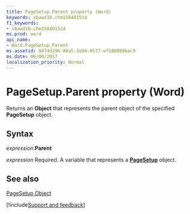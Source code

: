 ```yaml
---
title: PageSetup.Parent property (Word)
keywords: vbawd10.chm158401514
f1_keywords:
- vbawd10.chm158401514
ms.prod: word
api_name:
- Word.PageSetup.Parent
ms.assetid: 0474d296-90a5-3a94-8577-ef188889bac9
ms.date: 06/08/2017
localization_priority: Normal
---
```



# PageSetup.Parent property (Word)

Returns an  **Object** that represents the parent object of the specified **PageSetup** object.


## Syntax

_expression_.**Parent**

_expression_ Required. A variable that represents a **[PageSetup](Word.PageSetup.md)** object.


## See also


[PageSetup Object](Word.PageSetup.md)

[!include[Support and feedback](~/includes/feedback-boilerplate.md)]